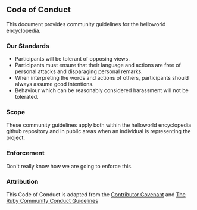 ## Code of Conduct

This document provides community guidelines for the helloworld encyclopedia.

### Our Standards

- Participants will be tolerant of opposing views.
- Participants must ensure that their language and actions are free of personal attacks and disparaging personal remarks.
- When interpreting the words and actions of others, participants should always assume good intentions.
- Behaviour which can be reasonably considered harassment will not be tolerated.

### Scope

These community guidelines apply both within the helloworld encyclopedia github repository and in public areas when an individual is representing the project.

### Enforcement

Don't really know how we are going to enforce this.

### Attribution
This Code of Conduct is adapted from the [Contributor Covenant](https://www.contributor-covenant.org/) and [The Ruby Community Conduct Guidelines](https://www.ruby-lang.org/en/conduct/)
